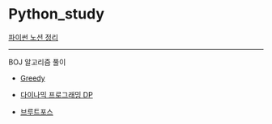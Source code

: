 # Python_study

[파이썬 노션 정리](https://modern-chipmunk-5b0.notion.site/Python-fd592b6e5eab499c8be98342e5a80ad1)

---
BOJ 알고리즘 풀이
- [Greedy](https://github.com/hwas2/Python_algo/blob/master/Greedy.md)

- [다이나믹 프로그래밍 DP](https://github.com/hwas2/Python_algo/blob/master/DP.md)

- [브루트포스](https://github.com/hwas2/Python_algo/blob/master/BruteForce.md)